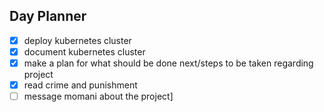 ## Day Planner

- [x] deploy kubernetes cluster  
- [x] document kubernetes cluster 
- [x] make a plan for what should be done next/steps to be taken regarding project
- [x] read crime and punishment 
- [ ] message momani about the project] 
